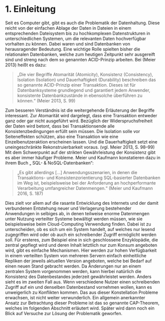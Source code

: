 # 1. Einleitung
Seit es Computer gibt, gibt es auch die Problematik der Datenhaltung. Diese reicht von der einfachen Ablage der Daten in Dateien in einem entsprechenden Dateisystem bis zu hochkomplexen Datenstrukturen in unterschiedlichen Systemen, um die relevanten Daten hochverfügbar vorhalten zu können. Dabei waren und sind Datenbanken von herausragender Bedeutung. Eine wichtige Rolle spielten bisher die relationalen Datenbanken, welche zum heutigen Zeitpunkt sehr ausgereift sind und streng nach dem so genannten ACID-Prinzip arbeiten. Bei (Meier 2013) heißt es dazu:
> „Die vier Begriffe Atomarität (Atomicity), Konsistenz (Consistency), Isolation (Isolation) und Dauerhaftigkeit (Durability) beschreiben das so genannte ACID-Prinzip einer Transaktion. Dieses ist für Datenbanksysteme grundlegend und garantiert jedem Anwender, konsistente Datenbankzustände in ebensolche überführen zu können.“ (Meier 2013, S. 99)


Zum besseren Verständnis ist die weitergehende Erläuterung der Begriffe interessant. Zur Atomarität wird dargelegt, dass eine Transaktion entweder ganz oder gar nicht ausgeführt wird. Bezüglich der Widerspruchsfreiheit der Daten wird betont, dass bei Transaktionsende alle Konsistenzbedingungen erfüllt sein müssen. Die Isolation solle vor Seiteneffekten schützen, also eine Transaktion wie eine Einzelbenutzeraktion erscheinen lassen. Und die Dauerhaftigkeit setzt eine uneingeschränkte Rekonstruierbarkeit voraus. (vgl. Meier 2013, S. 98–99)
Mit dem Schwerpunkt auf der strikten Gewährleistung der Konsistenz gibt es aber immer häufiger Probleme. Meier und Kaufmann konstatieren dazu in ihrem Buch „ SQL- & NoSQL-Datenbanken“:
> „Es gibt allerdings [...] Anwendungsszenarien, in denen die Transaktions- und Konsistenzorientierung SQL-basierter Datenbanken im Weg ist, beispielsweise bei der Anforderung an hochperformante Verarbeitung umfangreicher Datenmengen.“ (Meier und Kaufmann 2016, S. 187)

Dies zielt vor allem auf die rasante Entwicklung des Internets und der damit verbundenen Entstehung neuer und Verlagerung bestehender Anwendungen in selbiges ab, in denen teilweise enorme Datenmengen unter Nutzung verteilter Systeme bewältigt werden müssen, wie sie beispielsweise beim Cloud-Computing Verwendung finden.
Dabei ist zu unterscheiden, ob es sich um ein System handelt, auf welches nur lesend zugegriffen wird oder ob auch ein schreibender Zugriff ermöglicht werden soll. Für ersteres, zum Beispiel eine in sich geschlossene Enzyklopädie, die zentral gepflegt wird und deren Inhalt letztlich nur zum Konsum angeboten wird, gibt es einfache Mechanismen. Hier werden zur hohen Verfügbarkeit in einem verteilten System von mehreren Servern einfach einheitliche Repliken der jeweils aktuellen Version angeboten, welche bei Bedarf auf einen neuen Stand gebracht werden. Da Änderungen nur an einem zentralen System vorgenommen werden, kann hierbei natürlich die Konsistenz des Datenbestandes jederzeit gewährleistet werden.
Anders sieht es im zweiten Fall aus. Wenn verschiedene Nutzer einen schreibenden Zugriff auf ein und denselben Datenbestand vornehmen wollen, kann es unweigerlich zu Konflikten kommen. Das aus dieser Konstellation Probleme erwachsen, ist nicht weiter verwunderlich. Ein allgemein anerkannter Ansatz zur Betrachtung dieser Probleme ist das so genannte CAP-Theorem, welches im folgenden Abschnitt erläutert wird. Später wird dann noch ein Blick auf Versuche zur Lösung der Problematik geworfen.
